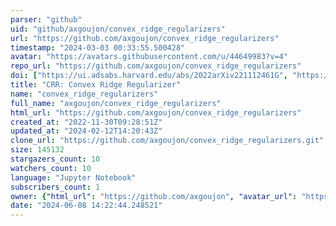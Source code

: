 ```yaml
---
parser: "github"
uid: "github/axgoujon/convex_ridge_regularizers"
url: "https://github.com/axgoujon/convex_ridge_regularizers"
timestamp: "2024-03-03 00:33:55.500428"
avatar: "https://avatars.githubusercontent.com/u/44649983?v=4"
repo_url: "https://github.com/axgoujon/convex_ridge_regularizers"
doi: ["https://ui.adsabs.harvard.edu/abs/2022arXiv221112461G", "https://ui.adsabs.harvard.edu/abs/2024ascl.soft01016G/abstract"]
title: "CRR: Convex Ridge Regularizer"
name: "convex_ridge_regularizers"
full_name: "axgoujon/convex_ridge_regularizers"
html_url: "https://github.com/axgoujon/convex_ridge_regularizers"
created_at: "2022-11-30T09:28:51Z"
updated_at: "2024-02-12T14:20:43Z"
clone_url: "https://github.com/axgoujon/convex_ridge_regularizers.git"
size: 145132
stargazers_count: 10
watchers_count: 10
language: "Jupyter Notebook"
subscribers_count: 1
owner: {"html_url": "https://github.com/axgoujon", "avatar_url": "https://avatars.githubusercontent.com/u/44649983?v=4", "login": "axgoujon", "type": "User"}
date: "2024-06-08 14:22:44.248521"
---
```

